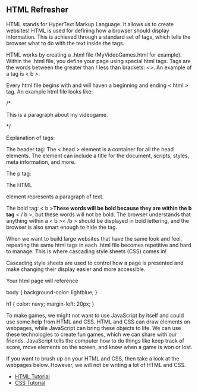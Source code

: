 ## HTML Refresher

HTML stands for HyperText Markup Language.  It allows us to create websites!  HTML is used for defining how a browser should display information.  This is achieved through a standard set of tags, which tells the browser what to do with the text inside the tags.  

HTML works by creating a .html file (MyVideoGames.html for example).  Within the .html file, you define your page using special html tags.  Tags are the words between the greater than / less than brackets: <>. An example of a tag is < b >.  

Every html file begins with <!DOCTYPE html> and will haven a beginning and ending < html > tag.  An example html file looks like: 

/*<!DOCTYPE html>
<html>
<head>
<title>My Videogames</title>
</head>
<body>
<p>This is a paragraph about my videogame.</p>
</body>
</html>*/

Explanation of tags: 

The header tag: 
The < head > element is a container for all the head elements. The <head> element can include a title for the document, scripts, styles, meta information, and more. 

The p tag: 

The HTML <p> element represents a paragraph of text. 

The bold tag: 
< b ><b>These words will be bold because they are within the b tag</b> < / b >, but these words will not be bold.  The browser understands that anything within a < b >< /b > should be displayed in bold lettering, and the browser is also smart enough to hide the tag.  

When we want to build large websites that have the same look and feel, repeating the same html tags in each .html file becomes repetitive and hard to manage.  This is where cascading style sheets (CSS) comes in!  

Cascading style sheets are used to control how a page is presented and make changing their display easier and more accessible.

Your html page will reference 

body {
    background-color: lightblue;
}

h1 {
    color: navy;
    margin-left: 20px;
}

To make games, we might not want to use JavaScript by itself and could use some help from HTML and CSS.  HTML and CSS can draw elements on webpages, while JavaScript can bring these objects to life.  We can use these technologies to create fun games, which we can share with our friends.  JavaScript tells the computer how to do things like keep track of score, move elements on the screen, and know when a game is won or lost.

If you want to brush up on your HTML and CSS, then take a look at the webpages below.  However, we will not be writing a lot of HTML and CSS.
* [HTML Tutorial](https://www.w3schools.com/html/)
* [CSS Tutorial](https://www.w3schools.com/css/)

